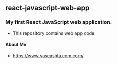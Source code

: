 ## react-javascript-web-app

### My first React JavaScript web application.

* This repository contains web app code.

#### About Me
* https://www.vaseashta.com.com/